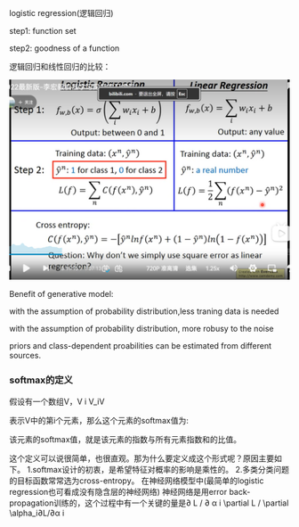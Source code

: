 logistic regression(逻辑回归)

step1: function set



step2: goodness of a function

逻辑回归和线性回归的比较：

![image-20250808173702544](p11/image-20250808173702544.png)



Benefit of generative model:

with the assumption of probability distribution,less traning data is needed

with the assumption of probability distribution, more robusy to the noise

priors and class-dependent proabilities can be estimated from different sources.



### softmax的定义

假设有一个数组V，V i V_iV 

 表示V中的第i个元素，那么这个元素的softmax值为:


该元素的softmax值，就是该元素的指数与所有元素指数和的比值。

这个定义可以说很简单，也很直观。那为什么要定义成这个形式呢？原因主要如下。
1.softmax设计的初衷，是希望特征对概率的影响是乘性的。
2.多类分类问题的目标函数常常选为cross-entropy。
在神经网络模型中(最简单的logistic regression也可看成没有隐含层的神经网络)
神经网络是用error back-propagation训练的，这个过程中有一个关键的量是∂ L / ∂ α i \partial L / \partial \alpha_i∂L/∂α i
